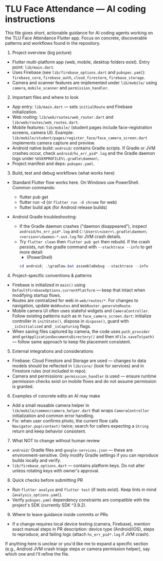 <!-- .github/copilot-instructions.md -->
# TLU Face Attendance — AI coding instructions

This file gives short, actionable guidance for AI coding agents working on the TLU Face Attendance Flutter app. Focus on concrete, discoverable patterns and workflows found in the repository.

1) Project overview (big picture)
- Flutter multi-platform app (web, mobile, desktop folders exist). Entry point: `lib/main.dart`.
- Uses Firebase (see `lib/firebase_options.dart` and `pubspec.yaml`): `firebase_core`, `firebase_auth`, `cloud_firestore`, `firebase_storage`.
- Camera and scanner features are implemented under `lib/mobile/` using `camera`, `mobile_scanner` and `permission_handler`.

2) Important files and where to look
- App entry: `lib/main.dart` — sets `initialRoute` and Firebase initialization.
- Web routing: `lib/web/routes/web_router.dart` and `lib/web/routes/web_routes.dart`.
- Mobile features: `lib/mobile/` (student pages include face-registration screens, camera UI). Example: `lib/mobile/student/pages/register_face/face_camera_screen.dart` implements camera capture and preview.
- Android native build: `android/` contains Gradle scripts. If Gradle or JVM crashes occur, check `android/hs_err_pid*.log` and the Gradle daemon logs under `%USERPROFILE%\.gradle\daemon\`.
- Project manifest and deps: `pubspec.yaml`.

3) Build, test and debug workflows (what works here)
- Standard Flutter flow works here. On Windows use PowerShell. Common commands:
  - flutter pub get
  - flutter run -d <device> (or `flutter run -d chrome` for web)
  - flutter build apk  (for Android release builds)

- Android Gradle troubleshooting:
  - If the Gradle daemon crashes ("daemon disappeared"), inspect `android/hs_err_pid*.log` and `C:\Users\<user>\.gradle\daemon\<version>\daemon-*.out.log` for JVM crash details.
  - Try `flutter clean` then `flutter pub get` then rebuild. If the crash persists, run the gradle command with `--stacktrace --info` to get more detail:
    - (PowerShell)
    ```powershell
    cd android; .\gradlew.bat assembleDebug --stacktrace --info
    ```

4) Project-specific conventions & patterns
- Firebase is initialized in `main()` using `DefaultFirebaseOptions.currentPlatform` — keep that intact when modifying startup flows.
- Routes are centralized for web in `web/routes/*`. For changes to navigation, update `WebRoutes` and `WebRouter.generateRoute`.
- Mobile camera UI often uses stateful widgets and `CameraController`. Follow existing patterns such as in `face_camera_screen.dart`: initialize controller in `initState()`, dispose in `dispose()`, guard with `_isInitialized` and `_isCapturing` flags.
- When saving files captured by camera, the code uses `path_provider` and `getApplicationDocumentsDirectory()` and then `XFile.saveTo(path)` — follow same approach to keep file placement consistent.

5) External integrations and considerations
- Firebase: Cloud Firestore and Storage are used — changes to data models should be reflected in `lib/core/` (look for services) and in Firestore rules (not included in repo).
- Camera and permissions: `permission_handler` is used — ensure runtime permission checks exist on mobile flows and do not assume permission is granted.

6) Examples of concrete edits an AI may make
- Add a small reusable camera helper in `lib/mobile/common/camera_helper.dart` that wraps `CameraController` initialization and common error handling.
- Fix: when user confirms photo, the current flow calls `Navigator.pop(context)` twice; search for callers expecting a `String` return and keep behavior consistent.

7) What NOT to change without human review
- `android/` Gradle files and `google-services.json` — these are environment-sensitive. Only modify Gradle settings if you can reproduce builds locally and verify.
- `lib/firebase_options.dart` — contains platform keys. Do not alter unless rotating keys with owner's approval.

8) Quick checks before submitting PR
- Run `flutter analyze` and `flutter test` (if tests exist). Keep lints in mind (`analysis_options.yaml`).
- Verify `pubspec.yaml` dependency constraints are compatible with the project's SDK (currently SDK ^3.9.2).

9) Where to leave guidance inside commits or PRs
- If a change requires local device testing (camera, Firebase), mention exact manual steps in PR description: device type (Android/iOS), steps to reproduce, and failing logs (attach `hs_err_pid*.log` if JVM crash).

If anything here is unclear or you'd like me to expand a specific section (e.g., Android JVM crash triage steps or camera permission helper), say which one and I'll refine the file.
